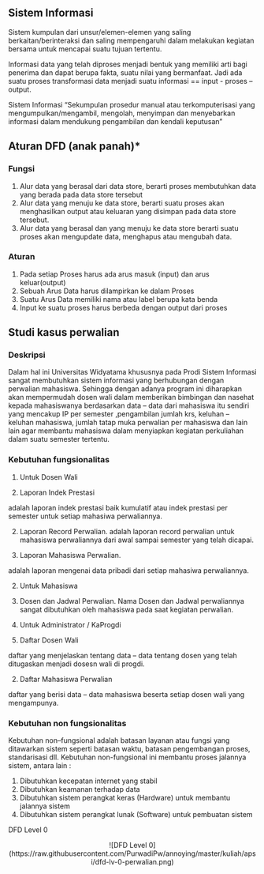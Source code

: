 ## Sistem Informasi
Sistem kumpulan dari unsur/elemen-elemen yang saling berkaitan/berinteraksi dan saling mempengaruhi dalam melakukan kegiatan bersama untuk mencapai suatu tujuan tertentu.

Informasi data yang telah diproses menjadi bentuk yang memiliki arti bagi penerima dan dapat berupa fakta, suatu nilai yang bermanfaat. Jadi ada suatu proses transformasi data menjadi suatu informasi == input - proses – output.

Sistem Informasi “Sekumpulan prosedur manual atau terkomputerisasi yang mengumpulkan/mengambil, mengolah, menyimpan dan menyebarkan informasi dalam mendukung pengambilan dan kendali keputusan”

## Aturan DFD (anak panah)*
### Fungsi
1. Alur data yang berasal dari data store, berarti proses membutuhkan data yang berada pada data store tersebut
2. Alur data yang menuju ke data store, berarti suatu proses akan menghasilkan output atau keluaran yang disimpan pada data store tersebut.
3. Alur data yang berasal dan yang menuju ke data store berarti suatu proses akan mengupdate data, menghapus atau mengubah data.

### Aturan
1. Pada setiap Proses harus ada arus masuk (input) dan arus keluar(output)
2. Sebuah Arus Data harus dilampirkan ke dalam Proses
4. Suatu Arus Data memiliki nama atau label berupa kata benda
5. Input ke suatu proses harus berbeda dengan output dari proses

## Studi kasus perwalian
### Deskripsi
 Dalam hal ini Universitas Widyatama khususnya pada Prodi Sistem Informasi sangat membutuhkan sistem informasi yang berhubungan dengan perwalian mahasiswa. Sehingga dengan adanya program ini diharapkan akan mempermudah dosen wali dalam memberikan bimbingan dan nasehat kepada mahasiswanya berdasarkan data – data dari mahasiswa itu sendiri yang mencakup IP per semester ,pengambilan jumlah krs, keluhan – keluhan mahasiswa, jumlah tatap muka perwalian per mahasiswa dan lain lain agar membantu mahasiswa dalam menyiapkan kegiatan perkuliahan dalam suatu semester tertentu. 

### Kebutuhan fungsionalitas
1. Untuk Dosen Wali

  1. Laporan Indek Prestasi
   
 adalah laporan indek prestasi baik kumulatif atau indek prestasi per semester untuk setiap mahasiwa perwaliannya.
  
  2. Laporan Record Perwalian. 
    adalah laporan record perwalian untuk mahasiswa perwaliannya dari awal sampai semester yang telah dicapai.
  
  3. Laporan Mahasiswa Perwalian.
   
   adalah laporan mengenai data pribadi dari setiap mahasiwa perwaliannya.

2. Untuk Mahasiswa
  1. Dosen dan Jadwal Perwalian. 
   Nama Dosen dan Jadwal perwaliannya sangat dibutuhkan oleh mahasiswa pada saat kegiatan perwalian.

3. Untuk Administrator / KaProgdi 
  1. Daftar Dosen Wali 
   
   daftar yang menjelaskan tentang data – data tentang dosen yang telah ditugaskan menjadi dosesn wali di progdi.
  
  2. Daftar Mahasiswa Perwalian 
   
   daftar yang berisi data – data mahasiswa beserta setiap dosen wali yang mengampunya. 
 
### Kebutuhan non fungsionalitas
Kebutuhan non–fungsional adalah batasan layanan atau fungsi yang ditawarkan sistem seperti batasan waktu, batasan pengembangan proses, standarisasi dll. Kebutuhan non-fungsional ini membantu proses jalannya sistem, antara lain :
1. Dibutuhkan kecepatan internet yang stabil
2. Dibutuhkan keamanan terhadap data
3. Dibutuhkan sistem perangkat keras (Hardware) untuk membantu jalannya sistem
4. Dibutuhkan sistem perangkat lunak (Software) untuk pembuatan sistem

DFD Level 0
<div align="center" markdown="1">
![DFD Level 0](https://raw.githubusercontent.com/PurwadiPw/annoying/master/kuliah/apsi/dfd-lv-0-perwalian.png)
</div>